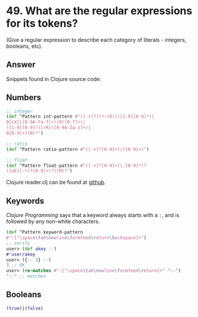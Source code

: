 # 49. What are the regular expressions for its tokens? 

(Give a regular expression to describe each category of literals - integers, booleans, etc).

## Answer

Snippets found in Clojure source code: 

## Numbers

``` clj
;; integer
(def ^Pattern int-pattern #"([-+]?)(?:(0)|([1-9][0-9]*)|
0[xX]([0-9A-Fa-f]+)|0([0-7]+)|
([1-9][0-9]?)[rR]([0-9A-Za-z]+)|
0[0-9]+)(N)?")

;; ratio
(def ^Pattern ratio-pattern #"([-+]?[0-9]+)/([0-9]+)")

;; float
(def ^Pattern float-pattern #"([-+]?[0-9]+(\.[0-9]*)?
([eE][-+]?[0-9]+)?)(M)?")
```
Clojure reader.clj can be found at [github](https://github.com/clojure/tools.reader/blob/master/src/main/clojure/clojure/tools/reader/impl/commons.clj).



## Keywords

_Clojure Programming_ says that a keyword always starts with a `:`, and is followed by any non-white characters.

```clj
(def ^Pattern keyword-pattern 
#":[^\space\tab\newline\formfeed\return\backspace]+")
;; verify
user> (def akey :-)
#'user/akey
user> ({:- 3} :-)
3 ;; OK
user> (re-matches #":[^\space\tab\newline\formfeed\return]+" ":-")
":-" ;; matches
```


## Booleans

```clj
(true)|(false)
```
